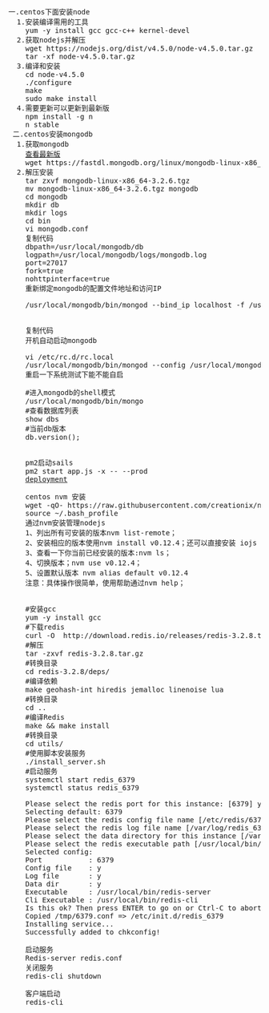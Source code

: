 <pre>
一.centos下面安装node
  1.安装编译需用的工具
    yum -y install gcc gcc-c++ kernel-devel
  2.获取nodejs并解压
    wget https://nodejs.org/dist/v4.5.0/node-v4.5.0.tar.gz
    tar -xf node-v4.5.0.tar.gz
  3.编译和安装
    cd node-v4.5.0
    ./configure
    make
    sudo make install
  4.需要更新可以更新到最新版
    npm install -g n
    n stable
 二.centos安装mongodb
  1.获取mongodb
    <a href="https://www.mongodb.com/download-center#community"  target="_blank">查看最新版</a>
    wget https://fastdl.mongodb.org/linux/mongodb-linux-x86_64-rhel70-3.2.6.tgz
  2.解压安装
    tar zxvf mongodb-linux-x86_64-3.2.6.tgz
    mv mongodb-linux-x86_64-3.2.6.tgz mongodb
    cd mongodb
    mkdir db
    mkdir logs
    cd bin
    vi mongodb.conf
    复制代码
    dbpath=/usr/local/mongodb/db
    logpath=/usr/local/mongodb/logs/mongodb.log
    port=27017
    fork=true
    nohttpinterface=true
    重新绑定mongodb的配置文件地址和访问IP

    /usr/local/mongodb/bin/mongod --bind_ip localhost -f /usr/local/mongodb/bin/mongodb.conf


    复制代码
    开机自动启动mongodb

    vi /etc/rc.d/rc.local
    /usr/local/mongodb/bin/mongod --config /usr/local/mongodb/bin/mongodb.conf
    重启一下系统测试下能不能自启

    #进入mongodb的shell模式 
    /usr/local/mongodb/bin/mongo
    #查看数据库列表 
    show dbs
    #当前db版本 
    db.version();
    
    
    pm2启动sails
    pm2 start app.js -x -- --prod
    <a href="http://sailsjs.com/documentation/concepts/deployment">deployment</a>
    
    centos nvm 安装
    wget -qO- https://raw.githubusercontent.com/creationix/nvm/v0.30.1/install.sh | bash
    source ~/.bash_profile
    通过nvm安装管理nodejs
    1、列出所有可安装的版本nvm list-remote；
    2、安装相应的版本使用nvm install v0.12.4；还可以直接安装 iojs 各个版本；
    3、查看一下你当前已经安装的版本:nvm ls；
    4、切换版本；nvm use v0.12.4；
    5、设置默认版本 nvm alias default v0.12.4
    注意：具体操作很简单，使用帮助通过nvm help；
    
    
    #安装gcc
    yum -y install gcc
    #下载redis
    curl -O  http://download.redis.io/releases/redis-3.2.8.tar.gz
    #解压
    tar -zxvf redis-3.2.8.tar.gz
    #转换目录
    cd redis-3.2.8/deps/
    #编译依赖
    make geohash-int hiredis jemalloc linenoise lua
    #转换目录
    cd ..
    #编译Redis
    make && make install
    #转换目录
    cd utils/
    #使用脚本安装服务
    ./install_server.sh
    #启动服务
    systemctl start redis_6379
    systemctl status redis_6379
    
    Please select the redis port for this instance: [6379] yes
    Selecting default: 6379
    Please select the redis config file name [/etc/redis/6379.conf] y
    Please select the redis log file name [/var/log/redis_6379.log] y
    Please select the data directory for this instance [/var/lib/redis/6379] y
    Please select the redis executable path [/usr/local/bin/redis-server] y
    Selected config:
    Port           : 6379
    Config file    : y
    Log file       : y
    Data dir       : y
    Executable     : /usr/local/bin/redis-server
    Cli Executable : /usr/local/bin/redis-cli
    Is this ok? Then press ENTER to go on or Ctrl-C to abort.
    Copied /tmp/6379.conf => /etc/init.d/redis_6379
    Installing service...
    Successfully added to chkconfig!
    
    启动服务
    Redis-server redis.conf
    关闭服务
    redis-cli shutdown

    客户端启动
    redis-cli
</pre>
